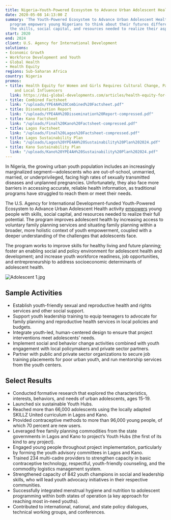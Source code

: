 ```yaml
---
title: Nigeria—Youth-Powered Ecosystem to Advance Urban Adolescent Health
date: 2020-05-08 14:13:00 Z
summary: 'The Youth-Powered Ecosystem to Advance Urban Adolescent Health and Well-Being
  program empowers young Nigerians to think about their futures differently and access
  the skills, social capital, and resources needed to realize their aspirations. '
start: 2020
end: 2024
client: U.S. Agency for International Development
solutions:
- Economic Growth
- Workforce Development and Youth
- Global Health
- Health Equity
regions: Sub-Saharan Africa
country: Nigeria
promos:
- title: Health Equity for Women and Girls Requires Cultural Change, Participation,
    and Local Influencers
  link: https://dai-global-developments.com/articles/health-equity-for-women-and-girls-requires-cultural-change-participation-and-local-influencers
- title: Combined Factsheet
  link: "/uploads/YPE4AH%20Combined%20Factsheet.pdf"
- title: Dissemination Report
  link: "/uploads/YPE4AH%20Dissemination%20Report-compressed.pdf"
- title: Kano Factsheet
  link: "/uploads/Final%20Kano%20Factsheet-compressed.pdf"
- title: Lagos Factsheet
  link: "/uploads/Final%20Lagos%20Factsheet-compressed.pdf"
- title: Lagos Sustainability Plan
  link: "/uploads/Lagos%20YPE4AH%20Sustainability%20Plan%202024.pdf"
- title: Kano Sustainability Plan
  link: "/uploads/Kano%20YPE4AH%20Sustainability%20Plan%202024.pdf"
---
```


In Nigeria, the growing urban youth population includes an increasingly marginalized segment—adolescents who are out-of-school, unmarried, married, or underprivileged, facing high rates of sexually transmitted diseases and unplanned pregnancies. Unfortunately, they also face more barriers in accessing accurate, reliable health information, as traditional programs have struggled to reach them or meet their needs. 

The U.S. Agency for International Development-funded Youth-Powered Ecosystem to Advance Urban Adolescent Health activity [empowers](https://www.usaid.gov/nigeria/press-releases/usaid-takes-novel-approach-improving-adolescent-health) young people with skills, social capital, and resources needed to realize their full potential. The program improves adolescent health by increasing access to voluntary family planning services and situating family planning within a broader, more holistic context of youth empowerment, coupled with a deeper understanding of the challenges that adolescents face. 

The program works to improve skills for healthy living and future planning; foster an enabling social and policy environment for adolescent health and development; and increase youth workforce readiness, job opportunities, and entrepreneurship to address socioeconomic determinants of adolescent health. 

![Adolescent 1.jpg](/uploads/Adolescent%201.jpg)

## Sample Activities

* Establish youth-friendly sexual and reproductive health and rights services and other social support. 
* Support youth leadership training to equip teenagers to advocate for family planning and reproductive health services in local policies and budgets.
* Integrate youth-led, human-centered design to ensure that project interventions meet adolescents’ needs. 
* Implement social and behavior change activities combined with youth engagement with local policymakers and private sector partners.
* Partner with public and private sector organizations to secure job training placements for poor urban youth, and run mentorship services from the youth centers. 

## Select Results

* Conducted formative research that explored the characteristics, interests, behaviors, and needs of urban adolescents, ages 15-19.
* Launched six sustainable Youth Hubs.
* Reached more than 66,000 adolescents using the locally adapted SKILLZ United curriculum in Lagos and Kano.
* Provided contraceptive methods to more than 96,000 young people, of which 70 percent are new users.
* Leveraged free family planning commodities from the state governments in Lagos and Kano to project’s Youth Hubs (the first of its kind to any project).
* Engaged young people throughout project implementation, particularly by forming the youth advisory committees in Lagos and Kano.
* Trained 234 multi-cadre providers to strengthen capacity in basic contraceptive technology, respectful, youth-friendly counseling, and the commodity logistics management system.
* Strengthened capacity of 842 youth champions in social and leadership skills, who will lead youth advocacy initiatives in their respective communities.
* Successfully integrated menstrual hygiene and nutrition to adolescent programming within both states of operation (a key approach for reaching most in-need youths).
* Contributed to international, national, and state policy dialogues, technical working groups, and conferences.
